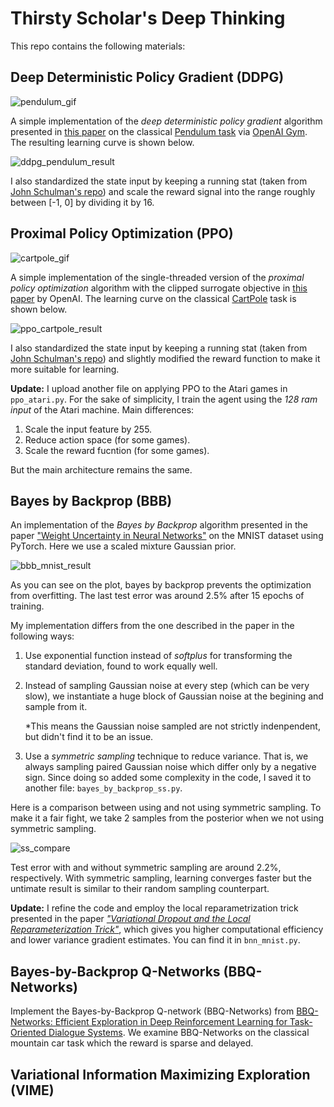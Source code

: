# Thirsty Scholar's Deep Thinking

This repo contains the following materials:



## Deep Deterministic Policy Gradient (DDPG)

![pendulum_gif](DDPG/pendulum.gif)

A simple implementation of the *deep deterministic policy gradient* algorithm presented in [this paper](https://arxiv.org/pdf/1509.02971.pdf) on the classical [Pendulum task](https://github.com/openai/gym/wiki/Pendulum-v0) via [OpenAI Gym](https://gym.openai.com). The resulting learning curve is shown below.

![ddpg_pendulum_result](DDPG/ddpg_pendulum_result.png)

I also standardized the state input by keeping a running stat (taken from [John Schulman's repo](https://github.com/joschu/modular_rl/blob/master/modular_rl/running_stat.py)) and scale the reward signal into the range roughly between [-1, 0] by dividing it by 16.



## Proximal Policy Optimization (PPO)

![cartpole_gif](PPO/cartpole.gif)

A simple implementation of the single-threaded version of the *proximal policy optimization* algorithm with the clipped surrogate objective in [this paper](https://arxiv.org/abs/1707.06347) by OpenAI. The learning curve on the classical [CartPole](https://github.com/openai/gym/wiki/CartPole-v0) task is shown below.

![ppo_cartpole_result](PPO/ppo_cartpole_result.png)

I also standardized the state input by keeping a running stat (taken from [John Schulman's repo](https://github.com/joschu/modular_rl/blob/master/modular_rl/running_stat.py)) and slightly modified the reward function to make it more suitable for learning.

**Update:** I upload another file on applying PPO to the Atari games in `ppo_atari.py`. For the sake of simplicity, I train the agent using the *128 ram input* of the Atari machine. Main differences:

1. Scale the input feature by 255.
2. Reduce action space (for some games).
3. Scale the reward fucntion (for some games).

But the main architecture remains the same.



## Bayes by Backprop (BBB)

An implementation of the *Bayes by Backprop* algorithm presented in the paper ["Weight Uncertainty in Neural Networks"](https://arxiv.org/abs/1505.05424) on the MNIST dataset using PyTorch. Here we use a scaled mixture Gaussian prior.

![bbb_mnist_result](BBB/bbb_mnist_result.png)

As you can see on the plot, bayes by backprop prevents the optimization from overfitting. The last test error was around 2.5% after 15 epochs of training.



My implementation differs from the one described in the paper in the following ways:

1. Use exponential function instead of *softplus* for transforming the standard deviation, found to work equally well.

2. Instead of sampling Gaussian noise at every step (which can be very slow), we instantiate a huge block of Gaussian noise at the begining and sample from it.

   \*This means the Gaussian noise sampled are not strictly indenpendent, but didn't find it to be an issue.

3. Use a *symmetric sampling* technique to reduce variance. That is, we always sampling paired Gaussian noise which differ only by a negative sign. Since doing so added some complexity in the code, I saved it to another file: `bayes_by_backprop_ss.py`.



Here is a comparison between using and not using symmetric sampling. To make it a fair fight, we take 2 samples from the posterior when we not using symmetric sampling.

![ss_compare](BBB/ss_compare.png)

Test error with and without symmetric sampling are around 2.2%, respectively. With symmetric sampling, learning converges faster but the untimate result is similar to their random sampling counterpart.

**Update:** I refine the code and employ the local reparametrization trick presented in the paper [*"Variational Dropout and the Local Reparameterization Trick"*](https://arxiv.org/abs/1506.02557), which gives you higher computational efficiency and lower variance gradient estimates. You can find it in `bnn_mnist.py`.



## Bayes-by-Backprop Q-Networks (BBQ-Networks)

Implement the Bayes-by-Backprop Q-network (BBQ-Networks) from [BBQ-Networks: Efficient Exploration in Deep Reinforcement Learning for Task-Oriented Dialogue Systems](https://arxiv.org/abs/1711.05715). We examine BBQ-Networks on the classical mountain car task which the reward is sparse and delayed.



## Variational Information Maximizing Exploration (VIME)

